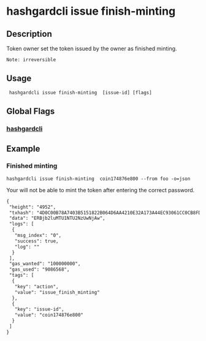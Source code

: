 # hashgardcli issue finish-minting 

## Description
Token owner set the token issued by the owner as finished minting.
```
Note: irreversible
```
## Usage
```
 hashgardcli issue finish-minting  [issue-id] [flags]
```
## Global Flags

 ### [hashgardcli](../README.md)

## Example
### Finished minting
```shell
hashgardcli issue finish-minting  coin174876e800 --from foo -o=json
```
Your will not be able to mint the token after entering the correct password. 
```txt
{
 "height": "4952",
 "txhash": "4D0C00B78A7403B5151822B064D6AA4210E32A173A44EC93061CC0CB8FD6DA43",
 "data": "ERBjb2luMTU1NTU2NzUwNjAw",
 "logs": [
  {
   "msg_index": "0",
   "success": true,
   "log": ""
  }
 ],
 "gas_wanted": "100000000",
 "gas_used": "9086568",
 "tags": [
  {
   "key": "action",
   "value": "issue_finish_minting"
  },
  {
   "key": "issue-id",
   "value": "coin174876e800"
  }
 ]
}
```
